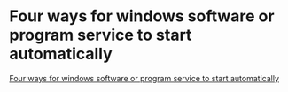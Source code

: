 # Four ways for windows software or program service to start automatically
[Four ways for windows software or program service to start automatically](https://aiwithcloud.com/2022/09/15/four_ways_for_windows_software_or_program_service_to_start_automatically/)